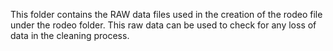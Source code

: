This folder contains the RAW data files used in the creation of the rodeo file under the rodeo folder.  This raw data can be used to check for any loss of data in the 
cleaning process.  
